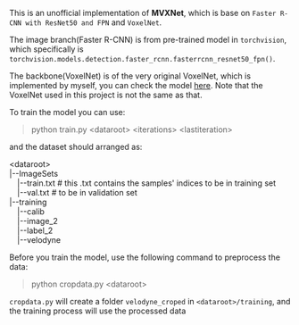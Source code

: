 This is an unofficial implementation of <b>MVXNet</b>, 
which is base on `Faster R-CNN with ResNet50 and FPN` and 
`VoxelNet`.

The image branch(Faster R-CNN) is from pre-trained model in 
`torchvision`, which specifically is `torchvision.models.detection.faster_rcnn.fasterrcnn_resnet50_fpn()`.

The backbone(VoxelNet) is of the very original VoxelNet, which
is implemented by myself, you can check the model [here](https://github.com/MakiseChris666/VoxelNet-Makise).
Note that the VoxelNet used in this project is not the same as that.

To train the model you can use: 
> python train.py &lt;dataroot&gt; &lt;iterations&gt; &lt;lastiteration&gt;

and the dataset should arranged as:

&lt;dataroot&gt; \
|--ImageSets  \
&emsp;|--train.txt # this .txt contains the samples' indices to be in training set \
&emsp;|--val.txt # to be in validation set \
|--training \
&emsp;|--calib \
&emsp;|--image_2 \
&emsp;|--label_2 \
&emsp;|--velodyne

Before you train the model, use the following command to preprocess the data:
> python cropdata.py &lt;dataroot&gt;

`cropdata.py` will create a folder `velodyne_croped` in 
`<dataroot>/training`, and the training process will use
the processed data